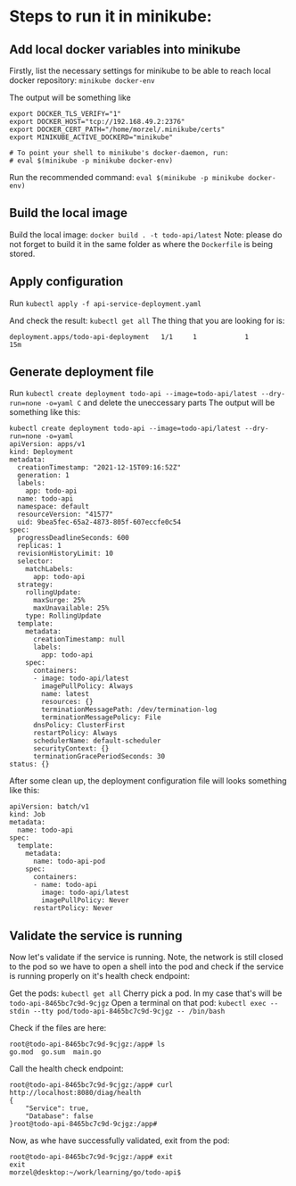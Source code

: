 # Steps to run it in minikube: 

## Add local docker variables into minikube

Firstly, list the necessary settings for minikube to be able to reach local docker repository: `minikube docker-env`

The output will be something like 
```
export DOCKER_TLS_VERIFY="1"
export DOCKER_HOST="tcp://192.168.49.2:2376"
export DOCKER_CERT_PATH="/home/morzel/.minikube/certs"
export MINIKUBE_ACTIVE_DOCKERD="minikube"

# To point your shell to minikube's docker-daemon, run:
# eval $(minikube -p minikube docker-env)
```

Run the recommended command: `eval $(minikube -p minikube docker-env)`

## Build the local image

Build the local image: `docker build . -t todo-api/latest`
Note: please do not forget to build it in the same folder as where the `Dockerfile` is being stored.

## Apply configuration

Run `kubectl apply -f api-service-deployment.yaml`

And check the result: `kubectl get all`
The thing that you are looking for is: 
```
deployment.apps/todo-api-deployment   1/1     1            1           15m
```

## Generate deployment file

Run `kubectl create deployment todo-api --image=todo-api/latest --dry-run=none -o=yaml C` and delete the uneccessary parts
The output will be something like this:

```
kubectl create deployment todo-api --image=todo-api/latest --dry-run=none -o=yaml 
apiVersion: apps/v1
kind: Deployment
metadata:
  creationTimestamp: "2021-12-15T09:16:52Z"
  generation: 1
  labels:
    app: todo-api
  name: todo-api
  namespace: default
  resourceVersion: "41577"
  uid: 9bea5fec-65a2-4873-805f-607eccfe0c54
spec:
  progressDeadlineSeconds: 600
  replicas: 1
  revisionHistoryLimit: 10
  selector:
    matchLabels:
      app: todo-api
  strategy:
    rollingUpdate:
      maxSurge: 25%
      maxUnavailable: 25%
    type: RollingUpdate
  template:
    metadata:
      creationTimestamp: null
      labels:
        app: todo-api
    spec:
      containers:
      - image: todo-api/latest
        imagePullPolicy: Always
        name: latest
        resources: {}
        terminationMessagePath: /dev/termination-log
        terminationMessagePolicy: File
      dnsPolicy: ClusterFirst
      restartPolicy: Always
      schedulerName: default-scheduler
      securityContext: {}
      terminationGracePeriodSeconds: 30
status: {}
```

After some clean up, the deployment configuration file will looks something like this: 
```
apiVersion: batch/v1
kind: Job
metadata:
  name: todo-api
spec:
  template:
    metadata:
      name: todo-api-pod
    spec:
      containers:
      - name: todo-api
        image: todo-api/latest
        imagePullPolicy: Never
      restartPolicy: Never
```

## Validate the service is running

Now let's validate if the service is running. Note, the network is still closed to the pod so we have to open a shell into the pod and check if the service is running properly on it's health check endpoint:

Get the pods: `kubectl get all`
Cherry pick a pod. In my case that's will be `todo-api-8465bc7c9d-9cjgz`
Open a terminal on that pod: `kubectl exec --stdin --tty pod/todo-api-8465bc7c9d-9cjgz -- /bin/bash`

Check if the files are here: 
```
root@todo-api-8465bc7c9d-9cjgz:/app# ls
go.mod  go.sum  main.go
```

Call the health check endpoint: 
```
root@todo-api-8465bc7c9d-9cjgz:/app# curl http://localhost:8080/diag/health
{
    "Service": true,
    "Database": false
}root@todo-api-8465bc7c9d-9cjgz:/app# 
```

Now, as whe have successfully validated, exit from the pod:
```
root@todo-api-8465bc7c9d-9cjgz:/app# exit
exit
morzel@desktop:~/work/learning/go/todo-api$ 
```
